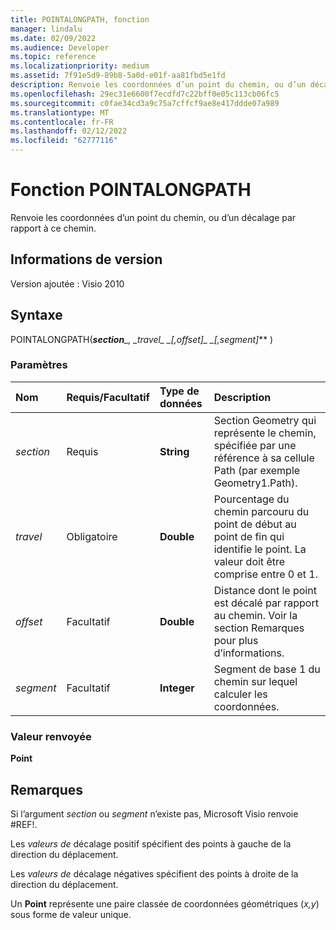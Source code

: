 ```yaml
---
title: POINTALONGPATH, fonction
manager: lindalu
ms.date: 02/09/2022
ms.audience: Developer
ms.topic: reference
ms.localizationpriority: medium
ms.assetid: 7f91e5d9-89b8-5a0d-e01f-aa81fbd5e1fd
description: Renvoie les coordonnées d’un point du chemin, ou d’un décalage par rapport à ce chemin.
ms.openlocfilehash: 29ec31e6600f7ecdfd7c22bff0e05c113cb06fc5
ms.sourcegitcommit: c0fae34cd3a9c75a7cffcf9ae8e417ddde07a989
ms.translationtype: MT
ms.contentlocale: fr-FR
ms.lasthandoff: 02/12/2022
ms.locfileid: "62777116"
---
```

# <a name="pointalongpath-function"></a>Fonction POINTALONGPATH

Renvoie les coordonnées d’un point du chemin, ou d’un décalage par rapport à ce chemin.
  
## <a name="version-information"></a>Informations de version

Version ajoutée : Visio 2010

  
## <a name="syntax"></a>Syntaxe

POINTALONGPATH(***section**_, _*_travel_*_ _*_[,offset]_*_ _*_[,segment]_** )
  
### <a name="parameters"></a>Paramètres

|**Nom**|**Requis/Facultatif**|**Type de données**|**Description**|
|:-----|:-----|:-----|:-----|
| *section* |Requis |**String** |Section Geometry qui représente le chemin, spécifiée par une référence à sa cellule Path (par exemple Geometry1.Path). |
| *travel* |Obligatoire |**Double** |Pourcentage du chemin parcouru du point de début au point de fin qui identifie le point. La valeur doit être comprise entre 0 et 1. |
| *offset* |Facultatif |**Double** |Distance dont le point est décalé par rapport au chemin. Voir la section Remarques pour plus d’informations. |
| *segment* |Facultatif |**Integer** |Segment de base 1 du chemin sur lequel calculer les coordonnées. |

### <a name="return-value"></a>Valeur renvoyée

**Point**
  
## <a name="remarks"></a>Remarques

Si l’argument *section* ou *segment* n’existe pas, Microsoft Visio renvoie #REF!.
  
Les  *valeurs de*  décalage positif spécifient des points à gauche de la direction du déplacement.
  
Les  *valeurs de*  décalage négatives spécifient des points à droite de la direction du déplacement.
  
Un **Point** représente une paire classée de coordonnées géométriques (*x,y*) sous forme de valeur unique.
